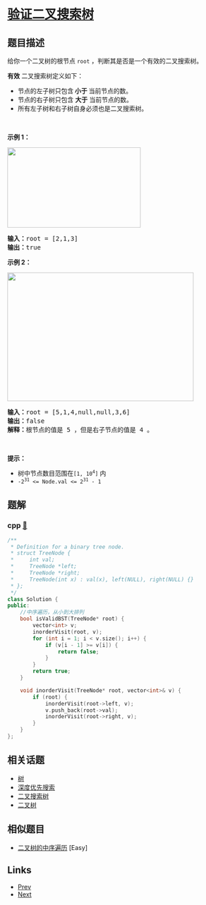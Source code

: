 
# [验证二叉搜索树](https://leetcode-cn.com/problems/validate-binary-search-tree)

## 题目描述

<p>给你一个二叉树的根节点 <code>root</code> ，判断其是否是一个有效的二叉搜索树。</p>

<p><strong>有效</strong> 二叉搜索树定义如下：</p>

<ul>
	<li>节点的左子树只包含<strong> 小于 </strong>当前节点的数。</li>
	<li>节点的右子树只包含 <strong>大于</strong> 当前节点的数。</li>
	<li>所有左子树和右子树自身必须也是二叉搜索树。</li>
</ul>

<p>&nbsp;</p>

<p><strong>示例 1：</strong></p>
<img alt="" src="https://assets.leetcode.com/uploads/2020/12/01/tree1.jpg" style="width: 302px; height: 182px;" />
<pre>
<strong>输入：</strong>root = [2,1,3]
<strong>输出：</strong>true
</pre>

<p><strong>示例 2：</strong></p>
<img alt="" src="https://assets.leetcode.com/uploads/2020/12/01/tree2.jpg" style="width: 422px; height: 292px;" />
<pre>
<strong>输入：</strong>root = [5,1,4,null,null,3,6]
<strong>输出：</strong>false
<strong>解释：</strong>根节点的值是 5 ，但是右子节点的值是 4 。
</pre>

<p>&nbsp;</p>

<p><strong>提示：</strong></p>

<ul>
	<li>树中节点数目范围在<code>[1, 10<sup>4</sup>]</code> 内</li>
	<li><code>-2<sup>31</sup> &lt;= Node.val &lt;= 2<sup>31</sup> - 1</code></li>
</ul>


## 题解

### cpp [🔗](validate-binary-search-tree.cpp) 
```cpp
/**
 * Definition for a binary tree node.
 * struct TreeNode {
 *     int val;
 *     TreeNode *left;
 *     TreeNode *right;
 *     TreeNode(int x) : val(x), left(NULL), right(NULL) {}
 * };
 */
class Solution {
public:
    //中序遍历，从小到大排列
    bool isValidBST(TreeNode* root) {
        vector<int> v;
        inorderVisit(root, v);
        for (int i = 1; i < v.size(); i++) {
            if (v[i - 1] >= v[i]) {
                return false;
            }
        }
        return true;
    }

    void inorderVisit(TreeNode* root, vector<int>& v) {
        if (root) {
            inorderVisit(root->left, v);
            v.push_back(root->val);
            inorderVisit(root->right, v);
        }
    }
};
```


## 相关话题

- [树](https://leetcode-cn.com/tag/tree) 
- [深度优先搜索](https://leetcode-cn.com/tag/depth-first-search) 
- [二叉搜索树](https://leetcode-cn.com/tag/binary-search-tree) 
- [二叉树](https://leetcode-cn.com/tag/binary-tree) 


## 相似题目

- [二叉树的中序遍历](../binary-tree-inorder-traversal/README.md)  [Easy] 


## Links

- [Prev](../unique-binary-search-trees/README.md) 
- [Next](../recover-binary-search-tree/README.md) 

